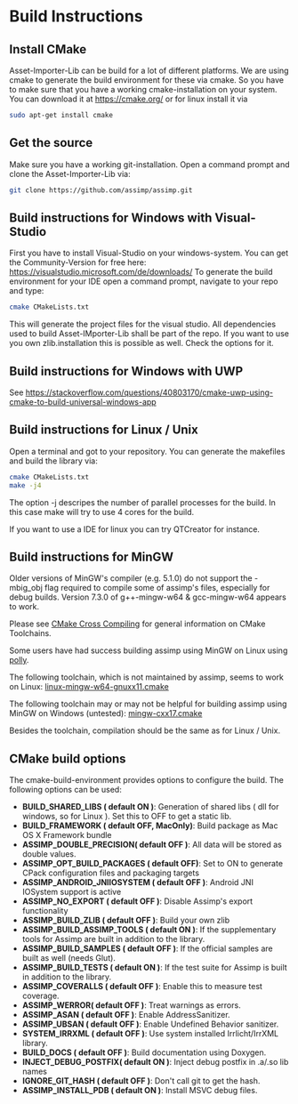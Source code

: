 # Build Instructions
## Install CMake
Asset-Importer-Lib can be build for a lot of different platforms. We are using cmake to generate the build environment for these via cmake. So you have to make sure that you have a working cmake-installation on your system. You can download it at https://cmake.org/ or for linux install it via
```bash
sudo apt-get install cmake
```

## Get the source
Make sure you have a working git-installation. Open a command prompt and clone the Asset-Importer-Lib via:
```bash
git clone https://github.com/assimp/assimp.git
```

## Build instructions for Windows with Visual-Studio

First you have to install Visual-Studio on your windows-system. You can get the Community-Version for free here: https://visualstudio.microsoft.com/de/downloads/
To generate the build environment for your IDE open a command prompt, navigate to your repo and type:
```bash
cmake CMakeLists.txt
```
This will generate the project files for the visual studio. All dependencies used to build Asset-IMporter-Lib shall be part of the repo. If you want to use you own zlib.installation this is possible as well. Check the options for it.

## Build instructions for Windows with UWP
See <https://stackoverflow.com/questions/40803170/cmake-uwp-using-cmake-to-build-universal-windows-app>

## Build instructions for Linux / Unix
Open a terminal and got to your repository. You can generate the makefiles and build the library via:

```bash
cmake CMakeLists.txt
make -j4
```
The option -j descripes the number of parallel processes for the build. In this case make will try to use 4 cores for the build.

If you want to use a IDE for linux you can try QTCreator for instance. 

## Build instructions for MinGW
 Older versions of MinGW's compiler (e.g. 5.1.0) do not support the -mbig_obj flag 
required to compile some of assimp's files, especially for debug builds.
Version 7.3.0 of g++-mingw-w64 & gcc-mingw-w64 appears to work.

Please see [CMake Cross Compiling](https://cmake.org/cmake/help/latest/manual/cmake-toolchains.7.html#cross-compiling) for general information on CMake Toolchains.

Some users have had success building assimp using MinGW on Linux using [polly](https://github.com/ruslo/polly/).

The following toolchain, which is not maintained by assimp, seems to work on Linux: [linux-mingw-w64-gnuxx11.cmake](https://github.com/ruslo/polly/blob/master/linux-mingw-w64-gnuxx11.cmake)

The following toolchain may or may not be helpful for building assimp using MinGW on Windows (untested):
 [mingw-cxx17.cmake](https://github.com/ruslo/polly/blob/master/mingw-cxx17.cmake)

Besides the toolchain, compilation should be the same as for Linux / Unix.

## CMake build options
The cmake-build-environment provides options to configure the build. The following options can be used:
- **BUILD_SHARED_LIBS ( default ON )**: Generation of shared libs ( dll for windows, so for Linux ). Set this to OFF to get a static lib.
- **BUILD_FRAMEWORK ( default OFF, MacOnly)**: Build package as Mac OS X Framework bundle
- **ASSIMP_DOUBLE_PRECISION( default OFF )**: All data will be stored as double values.
- **ASSIMP_OPT_BUILD_PACKAGES ( default OFF)**: Set to ON to generate CPack configuration files and packaging targets
- **ASSIMP_ANDROID_JNIIOSYSTEM ( default OFF )**: Android JNI IOSystem support is active
- **ASSIMP_NO_EXPORT ( default OFF )**: Disable Assimp's export functionality
- **ASSIMP_BUILD_ZLIB ( default OFF )**: Build your own zlib
- **ASSIMP_BUILD_ASSIMP_TOOLS ( default ON )**: If the supplementary tools for Assimp are built in addition to the library.
- **ASSIMP_BUILD_SAMPLES ( default OFF )**: If the official samples are built as well (needs Glut).
- **ASSIMP_BUILD_TESTS ( default ON )**: If the test suite for Assimp is built in addition to the library.
- **ASSIMP_COVERALLS ( default OFF )**: Enable this to measure test coverage.
- **ASSIMP_WERROR( default OFF )**: Treat warnings as errors.
- **ASSIMP_ASAN ( default OFF )**: Enable AddressSanitizer.
- **ASSIMP_UBSAN ( default OFF )**: Enable Undefined Behavior sanitizer.
- **SYSTEM_IRRXML ( default OFF )**: Use system installed Irrlicht/IrrXML library.
- **BUILD_DOCS ( default OFF )**: Build documentation using Doxygen.
- **INJECT_DEBUG_POSTFIX( default ON )**: Inject debug postfix in .a/.so lib names
- **IGNORE_GIT_HASH ( default OFF )**: Don't call git to get the hash.
- **ASSIMP_INSTALL_PDB ( default ON )**: Install MSVC debug files.
